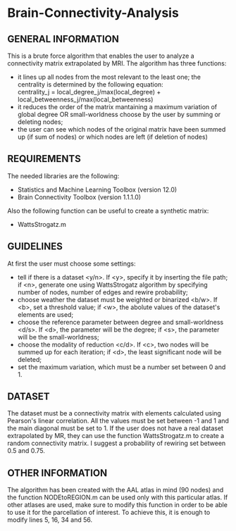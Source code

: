 # Brain-Connectivity-Analysis

## GENERAL INFORMATION
This is a brute force algorithm that enables the user to analyze a connectivity matrix extrapolated by MRI.
The algorithm has three functions:
* it lines up all nodes from the most relevant to the least one; the centrality is determined by the following equation:           
  centrality_j = local_degree_j/max(local_degree) + local_betweenness_j/max(local_betweenness)
* it reduces the order of the matrix mantaining a maximum variation of global degree OR small-worldness choose by the user by summing or deleting nodes;
* the user can see which nodes of the original matrix have been summed up (if sum of nodes) or which nodes are left (if deletion of nodes)

## REQUIREMENTS
The needed libraries are the following:

* Statistics and Machine Learning Toolbox (version 12.0)
* Brain Connectivity Toolbox (version 1.1.1.0)

Also the following function can be useful to create a synthetic matrix:
* WattsStrogatz.m

## GUIDELINES
At first the user must choose some settings:
* tell if there is a dataset <y/n>. If <y\>, specify it by inserting the file path; if <n\>, generate one using WattsStrogatz algorithm by specifying number of nodes, number of edges and rewire probability;
* choose weather the dataset must be weighted or binarized <b/w>. If <b\>, set a threshold value; if <w\>, the abolute values of the dataset's elements are used;
* choose the reference parameter between degree and small-worldness <d/s>. If <d\>, the parameter will be the degree; if <s\>, the parameter will be the small-worldness;
* choose the modality of reduction <c/d>. If <c\>, two nodes will be summed up for each iteration; if <d\>, the least significant node will be deleted;
* set the maximum variation, which must be a number set between 0 and 1.

## DATASET
The dataset must be a connectivity matrix with elements calculated using Pearson's linear correlation. All the values must be set between -1 and 1 and the main diagonal must be set to 1.
If the user does not have a real dataset extrapolated by MR, they can use the function WattsStrogatz.m to create a random connectivity matrix. I suggest a probability of rewiring set between 0.5 and 0.75.

## OTHER INFORMATION
The algorithm has been created with the AAL atlas in mind (90 nodes) and the function NODEtoREGION.m can be used only with this particular atlas. If other atlases are used, make sure to modify this function in order to be able to use it for the parcellation of interest. To achieve this, it is enough to modify lines 5, 16, 34 and 56.
